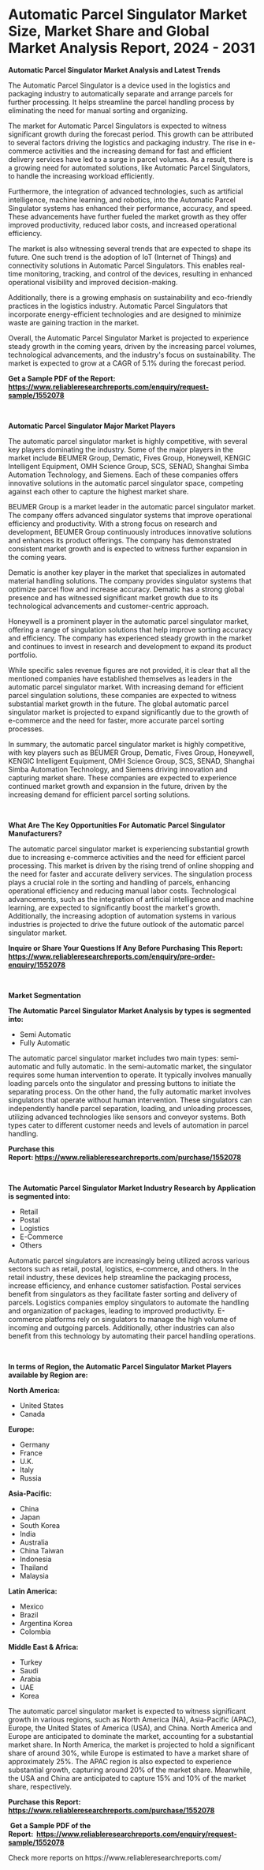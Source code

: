 <p><h1>Automatic Parcel Singulator Market Size, Market Share and Global Market Analysis Report, 2024 - 2031</h1></p><p><strong>Automatic Parcel Singulator Market Analysis and Latest Trends</strong></p>
<p><p>The Automatic Parcel Singulator is a device used in the logistics and packaging industry to automatically separate and arrange parcels for further processing. It helps streamline the parcel handling process by eliminating the need for manual sorting and organizing.</p><p>The market for Automatic Parcel Singulators is expected to witness significant growth during the forecast period. This growth can be attributed to several factors driving the logistics and packaging industry. The rise in e-commerce activities and the increasing demand for fast and efficient delivery services have led to a surge in parcel volumes. As a result, there is a growing need for automated solutions, like Automatic Parcel Singulators, to handle the increasing workload efficiently.</p><p>Furthermore, the integration of advanced technologies, such as artificial intelligence, machine learning, and robotics, into the Automatic Parcel Singulator systems has enhanced their performance, accuracy, and speed. These advancements have further fueled the market growth as they offer improved productivity, reduced labor costs, and increased operational efficiency.</p><p>The market is also witnessing several trends that are expected to shape its future. One such trend is the adoption of IoT (Internet of Things) and connectivity solutions in Automatic Parcel Singulators. This enables real-time monitoring, tracking, and control of the devices, resulting in enhanced operational visibility and improved decision-making.</p><p>Additionally, there is a growing emphasis on sustainability and eco-friendly practices in the logistics industry. Automatic Parcel Singulators that incorporate energy-efficient technologies and are designed to minimize waste are gaining traction in the market.</p><p>Overall, the Automatic Parcel Singulator Market is projected to experience steady growth in the coming years, driven by the increasing parcel volumes, technological advancements, and the industry's focus on sustainability. The market is expected to grow at a CAGR of 5.1% during the forecast period.</p></p>
<p><strong>Get a Sample PDF of the Report:&nbsp; <a href="https://www.reliableresearchreports.com/enquiry/request-sample/1552078">https://www.reliableresearchreports.com/enquiry/request-sample/1552078</a></strong></p>
<p>&nbsp;</p>
<p><strong>Automatic Parcel Singulator Major Market Players</strong></p>
<p><p>The automatic parcel singulator market is highly competitive, with several key players dominating the industry. Some of the major players in the market include BEUMER Group, Dematic, Fives Group, Honeywell, KENGIC Intelligent Equipment, OMH Science Group, SCS, SENAD, Shanghai Simba Automation Technology, and Siemens. Each of these companies offers innovative solutions in the automatic parcel singulator space, competing against each other to capture the highest market share.</p><p>BEUMER Group is a market leader in the automatic parcel singulator market. The company offers advanced singulator systems that improve operational efficiency and productivity. With a strong focus on research and development, BEUMER Group continuously introduces innovative solutions and enhances its product offerings. The company has demonstrated consistent market growth and is expected to witness further expansion in the coming years.</p><p>Dematic is another key player in the market that specializes in automated material handling solutions. The company provides singulator systems that optimize parcel flow and increase accuracy. Dematic has a strong global presence and has witnessed significant market growth due to its technological advancements and customer-centric approach.</p><p>Honeywell is a prominent player in the automatic parcel singulator market, offering a range of singulation solutions that help improve sorting accuracy and efficiency. The company has experienced steady growth in the market and continues to invest in research and development to expand its product portfolio.</p><p>While specific sales revenue figures are not provided, it is clear that all the mentioned companies have established themselves as leaders in the automatic parcel singulator market. With increasing demand for efficient parcel singulation solutions, these companies are expected to witness substantial market growth in the future. The global automatic parcel singulator market is projected to expand significantly due to the growth of e-commerce and the need for faster, more accurate parcel sorting processes.</p><p>In summary, the automatic parcel singulator market is highly competitive, with key players such as BEUMER Group, Dematic, Fives Group, Honeywell, KENGIC Intelligent Equipment, OMH Science Group, SCS, SENAD, Shanghai Simba Automation Technology, and Siemens driving innovation and capturing market share. These companies are expected to experience continued market growth and expansion in the future, driven by the increasing demand for efficient parcel sorting solutions.</p></p>
<p>&nbsp;</p>
<p><strong>What Are The Key Opportunities For Automatic Parcel Singulator Manufacturers?</strong></p>
<p><p>The automatic parcel singulator market is experiencing substantial growth due to increasing e-commerce activities and the need for efficient parcel processing. This market is driven by the rising trend of online shopping and the need for faster and accurate delivery services. The singulation process plays a crucial role in the sorting and handling of parcels, enhancing operational efficiency and reducing manual labor costs. Technological advancements, such as the integration of artificial intelligence and machine learning, are expected to significantly boost the market's growth. Additionally, the increasing adoption of automation systems in various industries is projected to drive the future outlook of the automatic parcel singulator market.</p></p>
<p><strong>Inquire or Share Your Questions If Any Before Purchasing This Report: <a href="https://www.reliableresearchreports.com/enquiry/pre-order-enquiry/1552078">https://www.reliableresearchreports.com/enquiry/pre-order-enquiry/1552078</a></strong></p>
<p>&nbsp;</p>
<p><strong>Market Segmentation</strong></p>
<p><strong>The Automatic Parcel Singulator Market Analysis by types is segmented into:</strong></p>
<p><ul><li>Semi Automatic</li><li>Fully Automatic</li></ul></p>
<p><p>The automatic parcel singulator market includes two main types: semi-automatic and fully automatic. In the semi-automatic market, the singulator requires some human intervention to operate. It typically involves manually loading parcels onto the singulator and pressing buttons to initiate the separating process. On the other hand, the fully automatic market involves singulators that operate without human intervention. These singulators can independently handle parcel separation, loading, and unloading processes, utilizing advanced technologies like sensors and conveyor systems. Both types cater to different customer needs and levels of automation in parcel handling.</p></p>
<p><strong>Purchase this Report:&nbsp;<a href="https://www.reliableresearchreports.com/purchase/1552078">https://www.reliableresearchreports.com/purchase/1552078</a></strong></p>
<p>&nbsp;</p>
<p><strong>The Automatic Parcel Singulator Market Industry Research by Application is segmented into:</strong></p>
<p><ul><li>Retail</li><li>Postal</li><li>Logistics</li><li>E-Commerce</li><li>Others</li></ul></p>
<p><p>Automatic parcel singulators are increasingly being utilized across various sectors such as retail, postal, logistics, e-commerce, and others. In the retail industry, these devices help streamline the packaging process, increase efficiency, and enhance customer satisfaction. Postal services benefit from singulators as they facilitate faster sorting and delivery of parcels. Logistics companies employ singulators to automate the handling and organization of packages, leading to improved productivity. E-commerce platforms rely on singulators to manage the high volume of incoming and outgoing parcels. Additionally, other industries can also benefit from this technology by automating their parcel handling operations.</p></p>
<p>&nbsp;</p>
<p><strong>In terms of Region, the Automatic Parcel Singulator Market Players available by Region are:</strong></p>
<p>
    <p> <strong> North America: </strong>
        <ul>
            <li>United States</li>
            <li>Canada</li>
        </ul>
        </p> 
    <p> <strong> Europe: </strong>
        <ul>
            <li>Germany</li>
            <li>France</li>
            <li>U.K.</li>
            <li>Italy</li>
            <li>Russia</li>
        </ul>
        </p> 
    <p> <strong> Asia-Pacific: </strong>
        <ul>
            <li>China</li>
            <li>Japan</li>
            <li>South Korea</li>
            <li>India</li>
            <li>Australia</li>
            <li>China Taiwan</li>
            <li>Indonesia</li>
            <li>Thailand</li>
            <li>Malaysia</li>
        </ul>
        </p> 
    <p> <strong> Latin America: </strong>
        <ul>
            <li>Mexico</li>
            <li>Brazil</li>
            <li>Argentina Korea</li>
            <li>Colombia</li>
        </ul>
        </p> 
    <p> <strong> Middle East & Africa: </strong>
        <ul>
            <li>Turkey</li>
            <li>Saudi</li>
            <li>Arabia</li>
            <li>UAE</li>
            <li>Korea</li>
        </ul>
    </p>
    </p>
<p><p>The automatic parcel singulator market is expected to witness significant growth in various regions, such as North America (NA), Asia-Pacific (APAC), Europe, the United States of America (USA), and China. North America and Europe are anticipated to dominate the market, accounting for a substantial market share. In North America, the market is projected to hold a significant share of around 30%, while Europe is estimated to have a market share of approximately 25%. The APAC region is also expected to experience substantial growth, capturing around 20% of the market share. Meanwhile, the USA and China are anticipated to capture 15% and 10% of the market share, respectively.</p></p>
<p><strong>Purchase this Report: <a href="https://www.reliableresearchreports.com/purchase/1552078">https://www.reliableresearchreports.com/purchase/1552078</a></strong></p>
<p>&nbsp;<strong>Get a Sample PDF of the Report:&nbsp;&nbsp;<a href="https://www.reliableresearchreports.com/enquiry/request-sample/1552078">https://www.reliableresearchreports.com/enquiry/request-sample/1552078</a></strong></p>
<p><strong></strong></p>
<p>Check more reports on https://www.reliableresearchreports.com/</p>